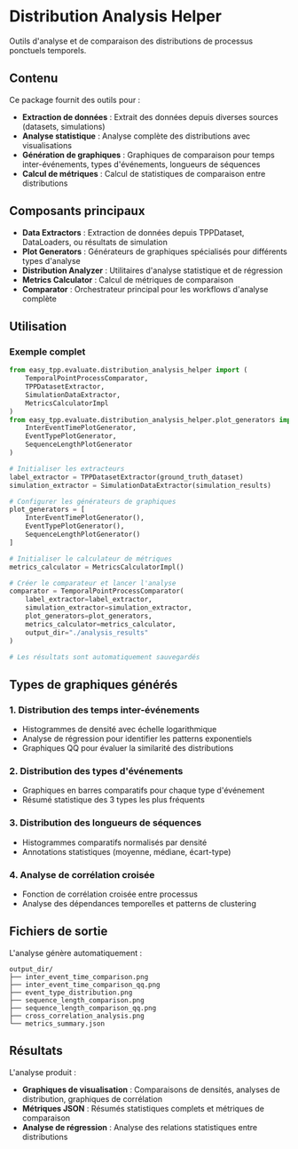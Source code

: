 # Distribution Analysis Helper

Outils d'analyse et de comparaison des distributions de processus ponctuels temporels.

## Contenu

Ce package fournit des outils pour :

- **Extraction de données** : Extrait des données depuis diverses sources (datasets, simulations)
- **Analyse statistique** : Analyse complète des distributions avec visualisations
- **Génération de graphiques** : Graphiques de comparaison pour temps inter-événements, types d'événements, longueurs de séquences
- **Calcul de métriques** : Calcul de statistiques de comparaison entre distributions

## Composants principaux

- **Data Extractors** : Extraction de données depuis TPPDataset, DataLoaders, ou résultats de simulation
- **Plot Generators** : Générateurs de graphiques spécialisés pour différents types d'analyse
- **Distribution Analyzer** : Utilitaires d'analyse statistique et de régression
- **Metrics Calculator** : Calcul de métriques de comparaison
- **Comparator** : Orchestrateur principal pour les workflows d'analyse complète

## Utilisation

### Exemple complet

```python
from easy_tpp.evaluate.distribution_analysis_helper import (
    TemporalPointProcessComparator,
    TPPDatasetExtractor,
    SimulationDataExtractor,
    MetricsCalculatorImpl
)
from easy_tpp.evaluate.distribution_analysis_helper.plot_generators import (
    InterEventTimePlotGenerator,
    EventTypePlotGenerator,
    SequenceLengthPlotGenerator
)

# Initialiser les extracteurs
label_extractor = TPPDatasetExtractor(ground_truth_dataset)
simulation_extractor = SimulationDataExtractor(simulation_results)

# Configurer les générateurs de graphiques
plot_generators = [
    InterEventTimePlotGenerator(),
    EventTypePlotGenerator(), 
    SequenceLengthPlotGenerator()
]

# Initialiser le calculateur de métriques
metrics_calculator = MetricsCalculatorImpl()

# Créer le comparateur et lancer l'analyse
comparator = TemporalPointProcessComparator(
    label_extractor=label_extractor,
    simulation_extractor=simulation_extractor,
    plot_generators=plot_generators,
    metrics_calculator=metrics_calculator,
    output_dir="./analysis_results"
)

# Les résultats sont automatiquement sauvegardés
```

## Types de graphiques générés

### 1. Distribution des temps inter-événements
- Histogrammes de densité avec échelle logarithmique
- Analyse de régression pour identifier les patterns exponentiels
- Graphiques QQ pour évaluer la similarité des distributions

### 2. Distribution des types d'événements
- Graphiques en barres comparatifs pour chaque type d'événement
- Résumé statistique des 3 types les plus fréquents

### 3. Distribution des longueurs de séquences
- Histogrammes comparatifs normalisés par densité
- Annotations statistiques (moyenne, médiane, écart-type)

### 4. Analyse de corrélation croisée
- Fonction de corrélation croisée entre processus
- Analyse des dépendances temporelles et patterns de clustering

## Fichiers de sortie

L'analyse génère automatiquement :

```
output_dir/
├── inter_event_time_comparison.png
├── inter_event_time_comparison_qq.png
├── event_type_distribution.png
├── sequence_length_comparison.png
├── sequence_length_comparison_qq.png
├── cross_correlation_analysis.png
└── metrics_summary.json
```

## Résultats

L'analyse produit :
- **Graphiques de visualisation** : Comparaisons de densités, analyses de distribution, graphiques de corrélation
- **Métriques JSON** : Résumés statistiques complets et métriques de comparaison
- **Analyse de régression** : Analyse des relations statistiques entre distributions
